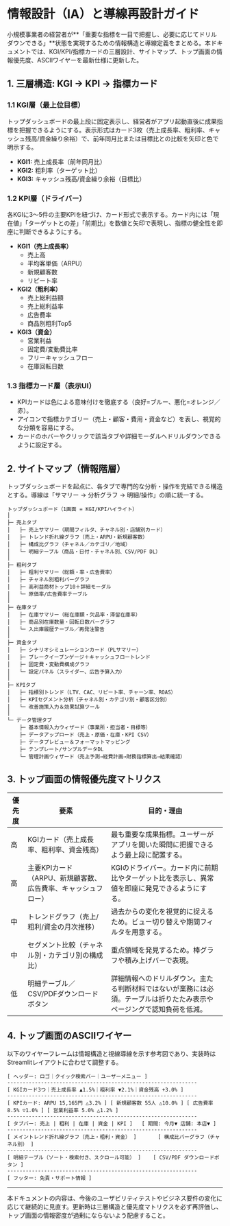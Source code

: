 # 情報設計（IA）と導線再設計ガイド

小規模事業者の経営者が**「重要な指標を一目で把握し、必要に応じてドリルダウンできる」**状態を実現するための情報構造と導線定義をまとめる。本ドキュメントでは、KGI/KPI/指標カードの三層設計、サイトマップ、トップ画面の情報優先度、ASCIIワイヤーを最新仕様に更新した。

## 1. 三層構造: KGI → KPI → 指標カード

### 1.1 KGI層（最上位目標）
トップダッシュボードの最上段に固定表示し、経営者がアプリ起動直後に成果指標を把握できるようにする。表示形式はカード3枚（売上成長率、粗利率、キャッシュ残高/資金繰り余裕）で、前年同月比または目標比との比較を矢印と色で明示する。

- **KGI1:** 売上成長率（前年同月比）
- **KGI2:** 粗利率（ターゲット比）
- **KGI3:** キャッシュ残高/資金繰り余裕（目標比）

### 1.2 KPI層（ドライバー）
各KGIに3〜5件の主要KPIを紐づけ、カード形式で表示する。カード内には「現在値」「ターゲットとの差」「前期比」を数値と矢印で表現し、指標の健全性を即座に判断できるようにする。

- **KGI1（売上成長率）**
  - 売上高
  - 平均客単価（ARPU）
  - 新規顧客数
  - リピート率
- **KGI2（粗利率）**
  - 売上総利益額
  - 売上総利益率
  - 広告費率
  - 商品別粗利Top5
- **KGI3（資金）**
  - 営業利益
  - 固定費/変動費比率
  - フリーキャッシュフロー
  - 在庫回転日数

### 1.3 指標カード層（表示UI）
- KPIカードは色による意味付けを徹底する（良好=ブルー、悪化=オレンジ／赤）。
- アイコンで指標カテゴリー（売上・顧客・費用・資金など）を表し、視覚的な分類を容易にする。
- カードのホバーやクリックで該当タブや詳細モーダルへドリルダウンできるように設定する。

## 2. サイトマップ（情報階層）
トップダッシュボードを起点に、各タブで専門的な分析・操作を完結できる構造とする。導線は「サマリー → 分析グラフ → 明細/操作」の順に統一する。

```
トップダッシュボード（1画面 = KGI/KPIハイライト）
│
├─ 売上タブ
│   ├─ 売上サマリー（期間フィルタ、チャネル別・店舗別カード）
│   ├─ トレンド折れ線グラフ（売上・ARPU・新規顧客数）
│   ├─ 構成比グラフ（チャネル／カテゴリ／地域）
│   └─ 明細テーブル（商品・日付・チャネル別、CSV/PDF DL）
│
├─ 粗利タブ
│   ├─ 粗利サマリー（総額・率・広告費率）
│   ├─ チャネル別粗利バーグラフ
│   ├─ 高利益商材トップ10＋詳細モーダル
│   └─ 原価率/広告費率テーブル
│
├─ 在庫タブ
│   ├─ 在庫サマリー（総在庫額・欠品率・滞留在庫率）
│   ├─ 商品別在庫数量・回転日数バーグラフ
│   └─ 入出庫履歴テーブル／再発注警告
│
├─ 資金タブ
│   ├─ シナリオシミュレーションカード（PLサマリー）
│   ├─ ブレークイーブンゲージ＋キャッシュフロートレンド
│   ├─ 固定費・変動費構成グラフ
│   └─ 設定パネル（スライダー、広告予算入力）
│
├─ KPIタブ
│   ├─ 指標別トレンド（LTV、CAC、リピート率、チャーン率、ROAS）
│   ├─ KPIセグメント分析（チャネル別・カテゴリ別・顧客区分別）
│   └─ 改善施策入力＆効果試算ツール
│
└─ データ管理タブ
    ├─ 基本情報入力ウィザード（事業所・担当者・目標等）
    ├─ データアップロード（売上・原価・在庫・KPI CSV）
    ├─ データプレビュー＆フォーマットマッピング
    ├─ テンプレート/サンプルデータDL
    └─ 管理計画ウィザード（売上予測→経費計画→財務指標算出→結果確認）
```

## 3. トップ画面の情報優先度マトリクス

| 優先度 | 要素 | 目的・理由 |
| --- | --- | --- |
| 高 | KGIカード（売上成長率、粗利率、資金残高） | 最も重要な成果指標。ユーザーがアプリを開いた瞬間に把握できるよう最上段に配置する。 |
| 高 | 主要KPIカード（ARPU、新規顧客数、広告費率、キャッシュフロー） | KGIのドライバー。カード内に前期比やターゲット比を表示し、異常値を即座に発見できるようにする。 |
| 中 | トレンドグラフ（売上/粗利/資金の月次推移） | 過去からの変化を視覚的に捉えるため。ビュー切り替えや期間フィルタを用意する。 |
| 中 | セグメント比較（チャネル別・カテゴリ別の構成比） | 重点領域を発見するため。棒グラフや積み上げバーで表現。 |
| 低 | 明細テーブル／CSV/PDFダウンロードボタン | 詳細情報へのドリルダウン。主たる判断材料ではないが業務には必須。テーブルは折りたたみ表示やページングで認知負荷を低減。 |

## 4. トップ画面のASCIIワイヤー

以下のワイヤーフレームは情報構造と視線導線を示す参考図であり、実装時はStreamlitレイアウトに合わせて調整する。

```
[ ヘッダー: ロゴ｜クイック検索バー｜ユーザーメニュー ]
--------------------------------------------------------------
[ KGIカード3つ｜売上成長率 ▲1.5%｜粗利率 ▼2.1%｜資金残高 +3.0% ]
--------------------------------------------------------------
[ KPIカード: ARPU 15,165円 △3.2% ] [ 新規顧客数 55人 △10.0% ] [ 広告費率 8.5% ▽1.0% ] [ 営業利益率 5.0% △1.2% ]
--------------------------------------------------------------
[ タブバー: 売上 | 粗利 | 在庫 | 資金 | KPI ]   [ 期間: 今月▼ 店舗: 本店▼ ]
--------------------------------------------------------------
[ メイントレンド折れ線グラフ（売上・粗利・資金） ]       [ 構成比バーグラフ（チャネル別） ]
--------------------------------------------------------------
[ 明細テーブル（ソート・検索付き、スクロール可能） ]    [ CSV/PDF ダウンロードボタン ]
--------------------------------------------------------------
[ フッター: 免責・サポート情報 ]
```

---
本ドキュメントの内容は、今後のユーザビリティテストやビジネス要件の変化に応じて継続的に見直す。更新時は三層構造と優先度マトリクスを必ず再評価し、トップ画面の情報密度が過剰にならないよう配慮すること。

